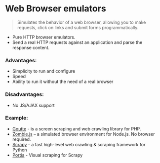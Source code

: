 # Web Browser emulators
> Simulates the behavior of a web browser, allowing you to make requests, click on links and submit forms programmatically.
* Pure HTTP browser emulators.
* Send a real HTTP requests against an application and parse the response content.

### Advantages:
* Simplicity to run and configure
* Speed
* Ability to run it without the need of a real browser

### Disadvantages:
* No JS/AJAX support

### Example:
* [Goutte](https://github.com/FriendsOfPHP/Goutte) - is a screen scraping and web crawling library for PHP.
* [Zombie.js](http://zombie.js.org/) – a simulated browser environment for Node.js. No browser required.
* [Scrapy](https://scrapy.org/) - a fast high-level web crawling & scraping framework for Python
* [Portia](https://github.com/scrapinghub/portia) - Visual scraping for Scrapy
